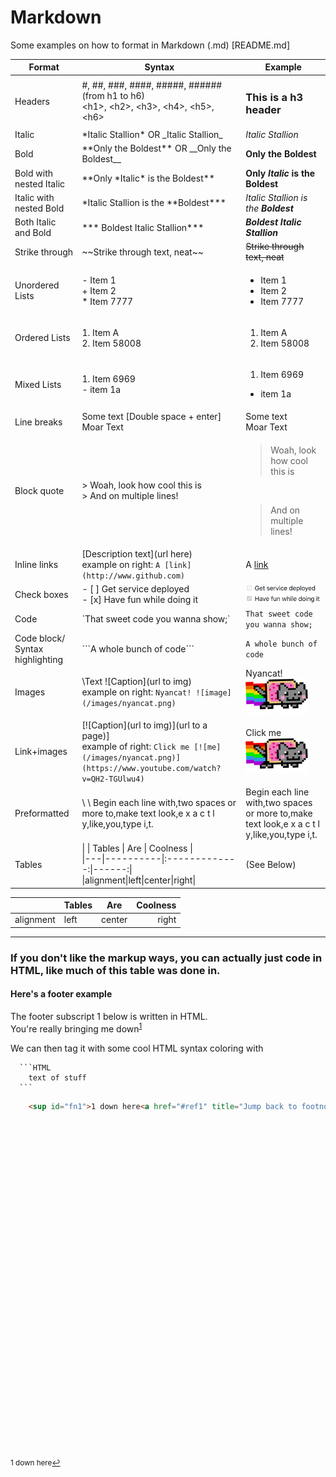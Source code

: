 # Markdown
Some examples on how to format in Markdown (.md) [README.md]

| Format            | Syntax                                                      | Example |
| ------            |-----                                                        |-----    |
| Headers 	        | \#, \##, \###, \####, \#####, \###### (from h1 to h6)                                                                                                         <br> \<h1>, \<h2>, \<h3>, \<h4>, \<h5>, \<h6>                     |  <h3>This is a h3 header</h3>	|
| Italic  	        | \*Italic Stallion\*  OR \_Italic Stallion\_	                 | *Italic Stallion* 	|
| Bold  	          | \*\*Only the Boldest\*\* 	OR \_\_Only the Boldest\_\_        | **Only the Boldest** 	|
| Bold with nested Italic | \*\*Only \*Italic\* is the Boldest\*\*                | **Only *Italic* is the Boldest**  |
| Italic with nested Bold | \*Italic Stallion is the \*\*Boldest\*\*\*            | *Italic Stallion is the **Boldest***   |
| Both Italic and Bold | \*\*\* Boldest Italic Stallion\*\*\*                     | ***Boldest Italic Stallion***   |
| Strike through 	  | \~\~Strike through text, neat\~\~ 	                         | ~~Strike through text, neat~~ 	|
| Unordered Lists 	| \- Item 1  <br>   \+ Item 2  <br>  \* Item 7777              | <ul><li>Item 1</li><li>Item 2</li><li>Item 7777</li></ol>	  |
| Ordered Lists 	  | 1. Item A  <br>  2. Item 58008	                              | <ol><li>Item A</li><li>Item 58008</li></ol>  	|
| Mixed Lists 	    | 1. Item 6969  <br>   \- item 1a 	                            | <ol><li>Item 6969</li></ol><ul><li>item 1a</li></ul> 		|
| Line breaks 	    | Some text [Double space + enter] 	Moar Text                  | Some text  <br>  Moar Text 	|
| Block quote 	    | \> Woah, look how cool this is	 <br> \> And on multiple lines! | <blockquote>Woah, look how cool this is</blockquote><br><blockquote> And on multiple lines!</blockquote> 	|
| Inline links 	    | \[Description text\](url here) <br> example on right: `A [link](http://www.github.com)`  	| A [link](http://www.github.com) 	|
| Check boxes       | \- \[ \] Get service deployed <br> \- \[x\] Have fun while doing it | <img src='/images/chkboxex.png' width='200px' /> |
| Code 	            | \`That sweet code you wanna show;\` 	                       | `That sweet code you wanna show;` 	|
| Code block/ Syntax highlighting 	| \`\`\`A whole bunch of code\`\`\` 	        |  ```A whole bunch of code``` 	|
| Images 	          | \Text ![Caption\](url to img)<br>example on right: `Nyancat! ![image](/images/nyancat.png)`  | Nyancat! <img src='images/nyancat.png' width='100px' /> 	|
| Link+images 	    | \[\![Caption\](url to img)\](url to a page)\]<br>example of right: `Click me [![me](/images/nyancat.png)](https://www.youtube.com/watch?v=QH2-TGUlwu4)`        | Click me <a href='https://www.youtube.com/watch?v=QH2-TGUlwu4' target="_blank"><img src='images/nyancat.png' width='100px' /></a> |
| Preformatted 	    | \ \ Begin each line with,two spaces or more to,make text look,e x a c t l y,like,you,type i,t. 	|   Begin each line with,two spaces or more to,make text look,e x a c t l y,like,you,type i,t. 	|
| Tables 	          | \| \| Tables \|    Are    \| Coolness \|<br> \|---\|----------\|:-------------:\|------:\| <br> \|alignment\|left\|center\|right\| | (See Below)  |

| | Tables   |      Are      |  Coolness |
|---|----------|:-------------:|------:|
|alignment| left| center | right |


--------


<h3>If you don't like the markup ways, you can actually just code in HTML, like much of this table was done in.</h3>  
  <h4>Here's a footer example</h4>  
  The footer subscript <text color='blue'>1</text> below is written in HTML.   <br>
  You're really bringing me down<sup><a href="\#fn1" id="ref1">1</a></sup>   
  
  We can then tag it with some cool HTML syntax coloring with   
  ```
    ```HTML   
      text of stuff
    ```
  ```
  
  ```HTML 
      <sup id="fn1">1 down here<a href="#ref1" title="Jump back to footnote 1 in the text.">↩</a></sup>
  ```
  
  <br><br><br><br><br><br><br><br><br><br><br><br><br><br><br><br><br><br><br><br><br><br><br><br><br><br><br><br><br><br><br>

<sup id="fn1">1 down here<a href="#ref1" title="Jump back to footnote 1 in the text.">↩</a></sup>
